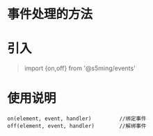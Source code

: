 # 事件处理的方法
# 引入
> import {on,off} from '@s5ming/events'
>

# 使用说明
```
on(element, event, handler)         //绑定事件
off(element, event, handler)        //解绑事件
```